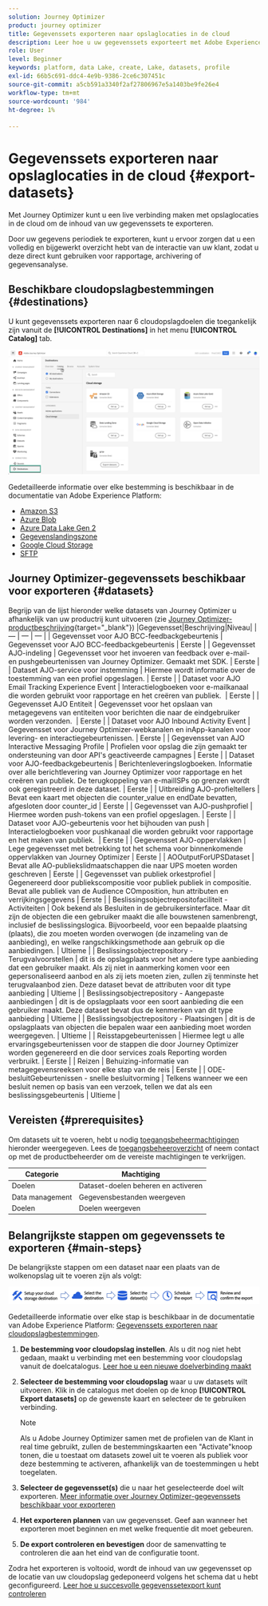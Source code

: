 ```yaml
---
solution: Journey Optimizer
product: journey optimizer
title: Gegevenssets exporteren naar opslaglocaties in de cloud
description: Leer hoe u uw gegevenssets exporteert met Adobe Experience Platform-cloudopslagbestemmingen.
role: User
level: Beginner
keywords: platform, data Lake, create, Lake, datasets, profile
exl-id: 66b5c691-ddc4-4e9b-9386-2ce6c307451c
source-git-commit: a5cb591a3340f2af27806967e5a1403be9fe26e4
workflow-type: tm+mt
source-wordcount: '984'
ht-degree: 1%

---
```


# Gegevenssets exporteren naar opslaglocaties in de cloud {#export-datasets}

Met Journey Optimizer kunt u een live verbinding maken met opslaglocaties in de cloud om de inhoud van uw gegevenssets te exporteren.

Door uw gegevens periodiek te exporteren, kunt u ervoor zorgen dat u een volledig en bijgewerkt overzicht hebt van de interactie van uw klant, zodat u deze direct kunt gebruiken voor rapportage, archivering of gegevensanalyse.

## Beschikbare cloudopslagbestemmingen {#destinations}

U kunt gegevenssets exporteren naar 6 cloudopslagdoelen die toegankelijk zijn vanuit de **[!UICONTROL Destinations]** in het menu **[!UICONTROL Catalog]** tab.

![](assets/dataset-export-setup.png)


Gedetailleerde informatie over elke bestemming is beschikbaar in de documentatie van Adobe Experience Platform:

* [Amazon S3](https://experienceleague.adobe.com/docs/experience-platform/destinations/catalog/cloud-storage/amazon-s3.html)
* [Azure Blob](https://experienceleague.adobe.com/docs/experience-platform/destinations/catalog/cloud-storage/azure-blob.html)
* [Azure Data Lake Gen 2](https://experienceleague.adobe.com/docs/experience-platform/destinations/catalog/cloud-storage/adls-gen2.html)
* [Gegevenslandingszone](https://experienceleague.adobe.com/docs/experience-platform/destinations/catalog/cloud-storage/data-landing-zone.html)
* [Google Cloud Storage](https://experienceleague.adobe.com/docs/experience-platform/destinations/catalog/cloud-storage/google-cloud-storage.html)
* [SFTP](https://experienceleague.adobe.com/docs/experience-platform/destinations/catalog/cloud-storage/sftp.html)

## Journey Optimizer-gegevenssets beschikbaar voor exporteren {#datasets}

Begrijp van de lijst hieronder welke datasets van Journey Optimizer u afhankelijk van uw productrij kunt uitvoeren (zie [Journey Optimizer-productbeschrijving](https://helpx.adobe.com/legal/product-descriptions/adobe-journey-optimizer.html){target="_blank"}) |Gegevensset|Beschrijving|Niveau| | — | — | — | | Gegevensset voor AJO BCC-feedbackgebeurtenis | Gegevensset voor AJO BCC-feedbackgebeurtenis | Eerste | | Gegevensset AJO-indeling | Gegevensset voor het invoeren van feedback over e-mail- en pushgebeurtenissen van Journey Optimizer. Gemaakt met SDK. | Eerste | | Dataset AJO-service voor instemming | Hiermee wordt informatie over de toestemming van een profiel opgeslagen. | Eerste | | Dataset voor AJO Email Tracking Experience Event | Interactielogboeken voor e-mailkanaal die worden gebruikt voor rapportage en het creëren van publiek.  | Eerste | | Gegevensset AJO Entiteit | Gegevensset voor het opslaan van metagegevens van entiteiten voor berichten die naar de eindgebruiker worden verzonden.  | Eerste | | Dataset voor AJO Inbound Activity Event | Gegevensset voor Journey Optimizer-webkanalen en inApp-kanalen voor levering- en interactiegebeurtenissen. | Eerste | | Gegevensset van AJO Interactive Messaging Profile | Profielen voor opslag die zijn gemaakt ter ondersteuning van door API&#39;s geactiveerde campagnes | Eerste | | Dataset voor AJO-feedbackgebeurtenis | Berichtenleveringslogboeken. Informatie over alle berichtlevering van Journey Optimizer voor rapportage en het creëren van publiek. De terugkoppeling van e-mailISPs op grenzen wordt ook geregistreerd in deze dataset. | Eerste | | Uitbreiding AJO-profieltellers | Bevat een kaart met objecten die counter_value en endDate bevatten, afgesloten door counter_id | Eerste | | Gegevensset van AJO-pushprofiel | Hiermee worden push-tokens van een profiel opgeslagen. | Eerste | | Dataset voor AJO-gebeurtenis voor het bijhouden van push | Interactielogboeken voor pushkanaal die worden gebruikt voor rapportage en het maken van publiek.  | Eerste | | Gegevensset AJO-oppervlakken | Lege gegevensset met betrekking tot het schema voor binnenkomende oppervlakken van Journey Optimizer | Eerste | | AOOutputForUPSDataset | Bevat alle AO-publiekslidmaatschappen die naar UPS moeten worden geschreven | Eerste | | Gegevensset van publiek orkestprofiel | Gegenereerd door publiekscompositie voor publiek publiek in compositie. Bevat alle publiek van de Audience COmposition, hun attributen en verrijkingsgegevens | Eerste | | Beslissingsobjectrepositofaciliteit - Activiteiten | Ook bekend als Besluiten in de gebruikersinterface. Maar dit zijn de objecten die een gebruiker maakt die alle bouwstenen samenbrengt, inclusief de beslissingslogica. Bijvoorbeeld, voor een bepaalde plaatsing (plaats), die zou moeten worden overwogen (de inzameling van de aanbieding), en welke rangschikkingsmethode aan gebruik op die aanbiedingen. | Ultieme | | Beslissingsobjectrepository - Terugvalvoorstellen | dit is de opslagplaats voor het andere type aanbieding dat een gebruiker maakt. Als zij niet in aanmerking komen voor een gepersonaliseerd aanbod en als zij iets moeten zien, zullen zij tenminste het terugvalaanbod zien. Deze dataset bevat de attributen voor dit type aanbieding | Ultieme | | Beslissingsobjectrepository - Aangepaste aanbiedingen | dit is de opslagplaats voor een soort aanbieding die een gebruiker maakt. Deze dataset bevat dus de kenmerken van dit type aanbieding | Ultieme | | Beslissingsobjectrepository - Plaatsingen | dit is de opslagplaats van objecten die bepalen waar een aanbieding moet worden weergegeven. | Ultieme | | Reisstapgebeurtenissen | Hiermee legt u alle ervaringsgebeurtenissen voor de stappen die door Journey Optimizer worden gegenereerd en die door services zoals Reporting worden verbruikt. | Eerste | | Reizen | Behuizing-informatie van metagegevensreeksen voor elke stap van de reis | Eerste | | ODE-besluitGebeurtenissen - snelle besluitvorming | Telkens wanneer we een besluit nemen op basis van een verzoek, tellen we dat als een beslissingsgebeurtenis | Ultieme |

## Vereisten {#prerequisites}

Om datasets uit te voeren, hebt u nodig [toegangsbeheermachtigingen](https://experienceleague.adobe.com/docs/experience-platform/access-control/home.html#permissions) hieronder weergegeven. Lees de [toegangsbeheeroverzicht](https://experienceleague.adobe.com/docs/experience-platform/access-control/ui/overview.html) of neem contact op met de productbeheerder om de vereiste machtigingen te verkrijgen.

| Categorie | Machtiging |
|--|--|
| Doelen | Dataset-doelen beheren en activeren |
| Data management | Gegevensbestanden weergeven |
| Doelen | Doelen weergeven |

## Belangrijkste stappen om gegevenssets te exporteren {#main-steps}

De belangrijkste stappen om een dataset naar een plaats van de wolkenopslag uit te voeren zijn als volgt:

![](assets/dataset-export-process.png)

Gedetailleerde informatie over elke stap is beschikbaar in de documentatie van Adobe Experience Platform: [Gegevenssets exporteren naar cloudopslagbestemmingen](https://experienceleague.adobe.com/docs/experience-platform/destinations/ui/activate/export-datasets.html).

1. **De bestemming voor cloudopslag instellen**. Als u dit nog niet hebt gedaan, maakt u verbinding met een bestemming voor cloudopslag vanuit de doelcatalogus. [Leer hoe u een nieuwe doelverbinding maakt](https://experienceleague.adobe.com/docs/experience-platform/destinations/ui/connect-destination.html#setup)

   <!--![](assets/dataset-export-setup.png)-->

1. **Selecteer de bestemming voor cloudopslag** waar u uw datasets wilt uitvoeren. Klik in de catalogus met doelen op de knop **[!UICONTROL Export datasets]** op de gewenste kaart en selecteer de te gebruiken verbinding.

   <!--![](assets/dataset-export-destination.png)-->

   >[!NOTE]
   >
   >Als u Adobe Journey Optimizer samen met de profielen van de Klant in real time gebruikt, zullen de bestemmingskaarten een &quot;Activate&quot;knoop tonen, die u toestaat om datasets zowel uit te voeren als publiek voor deze bestemming te activeren, afhankelijk van de toestemmingen u hebt toegelaten.

1. **Selecteer de gegevensset(s)** die u naar het geselecteerde doel wilt exporteren. [Meer informatie over Journey Optimizer-gegevenssets beschikbaar voor exporteren](#datasets)

   <!--![](assets/dataset-export-dataset-selection.png)-->

1. **Het exporteren plannen** van uw gegevensset. Geef aan wanneer het exporteren moet beginnen en met welke frequentie dit moet gebeuren.

   <!--![](assets/dataset-export-schedule.png)-->

1. **De export controleren en bevestigen** door de samenvatting te controleren die aan het eind van de configuratie toont.

   <!--![](assets/dataset-export-review.png)-->

Zodra het exporteren is voltooid, wordt de inhoud van uw gegevensset op de locatie van uw cloudopslag gedeponeerd volgens het schema dat u hebt geconfigureerd. [Leer hoe u succesvolle gegevenssetexport kunt controleren](https://experienceleague.adobe.com/docs/experience-platform/destinations/ui/activate/export-datasets.html#verify)
